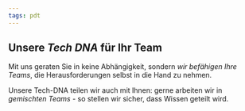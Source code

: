 ```yaml
---
tags: pdt
---
```



## Unsere *Tech DNA* für Ihr Team

Mit uns geraten Sie in keine Abhängigkeit, sondern *wir befähigen Ihre Teams*, die Herausforderungen selbst in die Hand zu nehmen.

Unsere Tech-DNA teilen wir auch mit Ihnen: gerne arbeiten wir in *gemischten Teams* - so stellen wir sicher, dass Wissen geteilt wird.
